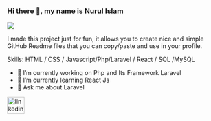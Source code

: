 ### Hi there 👋, my name is Nurul Islam
![](https://arturssmirnovs.github.io/github-profile-readme-generator/images/banner.png)

I made this project just for fun, it allows you to create nice and simple GitHub Readme files that you can copy/paste and use in your profile.

Skills: HTML / CSS / Javascript/Php/Laravel / React / SQL /MySQL

- 🔭 I’m currently working on Php and Its Framework Laravel 
- 🌱 I’m currently learning React Js 
- 💬 Ask me about Laravel 


[<img src='https://cdn.jsdelivr.net/npm/simple-icons@3.0.1/icons/linkedin.svg' alt='linkedin' height='40'>](https://www.linkedin.com/in/https://www.linkedin.com/in/nurul-islam-5732461b3//)  

